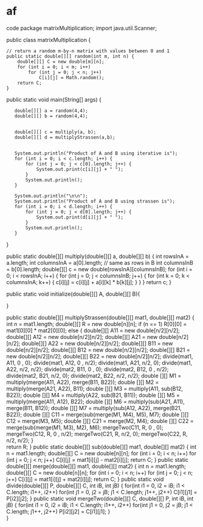 # af
code
package matrixMultiplication;
import java.util.Scanner;

public class matrixMultiplication {

	// return a random m-by-n matrix with values between 0 and 1
    public static double[][] random(int m, int n) {
        double[][] C = new double[m][n];
        for (int i = 0; i < m; i++)
            for (int j = 0; j < n; j++)
                C[i][j] = Math.random();
        return C;
    }
	
   public static void main(String[] args) {
     
      
       double[][] a = random(4,4); 
       double[][] b = random(4,4);
       
       
       double[][] c = multiply(a, b);
       double[][] d = multiplyStrassen(a,b);
       
       
       System.out.println("Product of A and B using iterative is");
       for (int i = 0; i < c.length; i++) {
           for (int j = 0; j < c[0].length; j++) {
               System.out.print(c[i][j] + " ");
           }
           System.out.println();
       }
       
       System.out.println("\n\n");
       System.out.println("Product of A and B using strassen is");
       for (int i = 0; i < d.length; i++) {
           for (int j = 0; j < d[0].length; j++) {
               System.out.print(d[i][j] + " ");
           }
           System.out.println();
       }
   }
   
   
   

   public static double[][] multiply(double[][] a, double[][] b) {
       int rowsInA = a.length;
       int columnsInA = a[0].length; // same as rows in B
       int columnsInB = b[0].length;
       double[][] c = new double[rowsInA][columnsInB];
       for (int i = 0; i < rowsInA; i++) {
           for (int j = 0; j < columnsInB; j++) {
               for (int k = 0; k < columnsInA; k++) {
                   c[i][j] = c[i][j] + a[i][k] * b[k][j];
               }
           }
       }
       return c;
   }
   
   public static void initialize(double[][] A, double[][] B){
	   
	   
   }
   
   public static double[][] multiplyStrassen(double[][] mat1, double[][] mat2)
   {        
       int n = mat1.length;
       double[][] R = new double[n][n];
       if (n == 1)
           R[0][0] = mat1[0][0] * mat2[0][0];
       else
       {
           double[][] A11 = new double[n/2][n/2];
           double[][] A12 = new double[n/2][n/2];
           double[][] A21 = new double[n/2][n/2];
           double[][] A22 = new double[n/2][n/2];
           double[][] B11 = new double[n/2][n/2];
           double[][] B12 = new double[n/2][n/2];
           double[][] B21 = new double[n/2][n/2];
           double[][] B22 = new double[n/2][n/2];
           divide(mat1, A11, 0 , 0);
           divide(mat1, A12, 0 , n/2);
           divide(mat1, A21, n/2, 0);
           divide(mat1, A22, n/2, n/2);
           divide(mat2, B11, 0 , 0);
           divide(mat2, B12, 0 , n/2);
           divide(mat2, B21, n/2, 0);
           divide(mat2, B22, n/2, n/2);
           double [][] M1 = multiply(merge(A11, A22), merge(B11, B22));
           double [][] M2 = multiply(merge(A21, A22), B11);
           double [][] M3 = multiply(A11, sub(B12, B22));
           double [][] M4 = multiply(A22, sub(B21, B11));
           double [][] M5 = multiply(merge(A11, A12), B22);
           double [][] M6 = multiply(sub(A21, A11), merge(B11, B12));
           double [][] M7 = multiply(sub(A12, A22), merge(B21, B22));
           double [][] C11 = merge(sub(merge(M1, M4), M5), M7);
           double [][] C12 = merge(M3, M5);
           double [][] C21 = merge(M2, M4);
           double [][] C22 = merge(sub(merge(M1, M3), M2), M6);
           mergeTwo(C11, R, 0 , 0);
           mergeTwo(C12, R, 0 , n/2);
           mergeTwo(C21, R, n/2, 0);
           mergeTwo(C22, R, n/2, n/2);
       }   
       return R;
   }
   public static double[][] sub(double[][] mat1, double[][] mat2)
   {
       int n = mat1.length;
       double[][] C = new double[n][n];
       for (int i = 0; i < n; i++)
           for (int j = 0; j < n; j++)
               C[i][j] = mat1[i][j] - mat2[i][j];
       return C;
   }
   public static double[][] merge(double[][] mat1, double[][] mat2)
   {
       int n = mat1.length;
       double[][] C = new double[n][n];
       for (int i = 0; i < n; i++)
           for (int j = 0; j < n; j++)
               C[i][j] = mat1[i][j] + mat2[i][j];
       return C;
   }
   public static void divide(double[][] P, double[][] C, int iB, int jB) 
   {
       for(int i1 = 0, i2 = iB; i1 < C.length; i1++, i2++)
           for(int j1 = 0, j2 = jB; j1 < C.length; j1++, j2++)
               C[i1][j1] = P[i2][j2];
   }
   public static void mergeTwo(double[][] C, double[][] P, int iB, int jB) 
   {
       for(int i1 = 0, i2 = iB; i1 < C.length; i1++, i2++)
           for(int j1 = 0, j2 = jB; j1 < C.length; j1++, j2++)
               P[i2][j2] = C[i1][j1];
   }    
}
